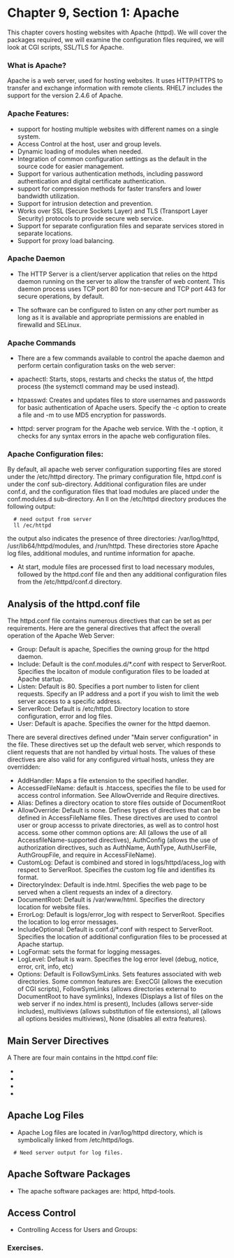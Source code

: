 # Chapter 9, Section 1: Apache

This chapter covers hosting websites with Apache (httpd). We will cover the packages required, we will examine the configuration files required, we will look at CGI scripts, SSL/TLS for Apache.

### What is Apache?

Apache is a web server, used for hosting websites. It uses HTTP/HTTPS to transfer and exchange information with remote clients. RHEL7 includes the support for the version 2.4.6 of Apache.

### Apache Features:

- support for hosting multiple websites with different names on a single system.
- Access Control at the host, user and group levels.
- Dynamic loading of modules when needed.
- Integration of common configuration settings as the default in the source code for easier management.
- Support for various authentication methods, including password authentication and digital certificate authentication.
- support for compression methods for faster transfers and lower bandwidth utilization.
- Support for intrusion detection and prevention.
- Works over SSL (Secure Sockets Layer) and TLS (Transport Layer Security) protocols to provide secure web service.
- Support for separate configuration files and separate services stored in separate locations.
- Support for proxy load balancing.

### Apache Daemon

- The HTTP Server is a client/server application that relies on the httpd daemon running on the server to allow the transfer of web content. This daemon process uses TCP port 80 for non-secure and TCP port 443 for secure operations, by default.

- The software can be configured to listen on any other port number as long as it is available and appropriate permissions are enabled in firewalld and SELinux.

### Apache Commands

- There are a few commands available to control the apache daemon and perform certain configuration tasks on the web server:

- apachectl: Starts, stops, restarts and checks the status of, the httpd process (the systemctl command may be used instead).
- htpasswd: Creates and updates files to store usernames and passwords for basic authentication of Apache users. Specify the -c option to create a file and -m to use MD5 encryption for passwords.
- httpd: server program for the Apache web service. With the -t option, it checks for any syntax errors in the apache web configuration files.

### Apache Configuration files:

By default, all apache web server configuration supporting files are stored under the /etc/httpd directory. The primary configuration file, httpd.conf is under the conf sub-directory. Additional configuration files are under conf.d, and the configuration files that load modules are placed under the conf.modules.d sub-directory. An ll on the /etc/httpd directory produces the following output:

```
  # need output from server
  ll /ec/httpd
```

the output also indicates the presence of three directories: /var/log/httpd, /usr/lib64/httpd/modules, and /run/httpd. These directories store Apache log files, additional modules, and runtime information for apache.

- At start, module files are processed first to load necessary modules, followed by the httpd.conf file and then any additional configuration files from the /etc/httpd/conf.d directory.

## Analysis of the httpd.conf file

The httpd.conf file contains numerous directives that can be set as per requirements. Here are the general directives that affect the overall operation of the Apache Web Server:

- Group: Default is apache, Specifies the owning group for the httpd daemon.
- Include: Default is the conf.modules.d/*.conf with respect to ServerRoot. Specifies the locaiton of module configuration files to be loaded at Apache startup.
- Listen: Default is 80. Specifies a port number to listen for client requests. Specify an IP address and a port if you wish to limit the web server access to a specific address.
- ServerRoot: Default is /etc/httpd. Directory location to store configuration, error and log files.
- User: Default is apache. Specifies the owner for the httpd daemon.

There are several directives defined under "Main server configuration" in the file. These directives set up the default web server, which responds to client requests that are not handled by virtual hosts. The values of these directives are also valid for any configured virtual hosts, unless they are overridden:

- AddHandler: Maps a file extension to the specified handler.
- AccessedFileName: default is .htaccess, specifies the file to be used for access control information. See AllowOverride and Require directives.
- Alias: Defines a directory ocation to store files outside of DocumentRoot
- AllowOverride: Default is none. Defines types of directives that can be defined in AccessFileName files. These directives are used to control user or group accesss to private directories, as well as to control host access. some other common options are: All (allows the use of all AccessfileName-supported directives), AuthConfig (allows the use of authorization directives, such as AuthName, AuthType, AuthUserFile, AuthGroupFile, and require in AccessFileName).
- CustomLog: Defaut is combined and stored in logs/httpd/acess_log with respect to ServerRoot. Specifies the custom log file and identifies its format.
- DirectoryIndex: Default is inde.html. Specifies the web page to be served when a client requests an index of a directory.
- DocumentRoot: Default is /var/www/html. Specifies the directory location for website files.
- ErrorLog: Default is logs/error_log with respect to ServerRoot. Specifies the location to log error messages.
- IncludeOptional: Default is conf.d/*.conf with respect to ServerRoot. Specifies the location of additional configuration files to be processed at Apache startup.
- LogFormat: sets the format for logging messages.
- LogLevel: Default is warn. Specifies the log error level (debug, notice, error, crit, info, etc)
- Options: Default is FollowSymLinks. Sets features associated with web directories. Some common features are: ExecCGI (allows the execution of CGI scripts), FollowSymLinks (allows directories external to DocumentRoot to have symlinks), Indexes (Displays a list of files on the web server if no index.html is present), Includes (allows server-side includes), multiviews (allows substitution of file extensions), all (allows all options besides multiviews), None (disables all extra features).

## Main Server Directives

A There are four main contains in the httpd.conf file:
- <Directory></Directory>
- <Files></Files>
- <IfModule></IfModule>
- <VirtualHost></VirtualHost>

## Apache Log Files

- Apache Log files are located in /var/log/httpd directory, which is symbolically linked from /etc/httpd/logs.

```
  # Need server output for log files.
```

## Apache Software Packages

- The apache software packages are: httpd, httpd-tools.

## Access Control

- Controlling Access for Users and Groups: 

### Exercises.
